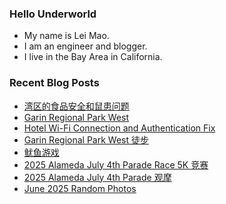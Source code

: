 ### Hello Underworld

- My name is Lei Mao.
- I am an engineer and blogger.
- I live in the Bay Area in California.


### Recent Blog Posts

<!-- BLOG-POST-LIST:START -->
- [湾区的食品安全和鼠患问题](https://leimao.github.io/essay/%E6%B9%BE%E5%8C%BA%E7%9A%84%E9%A3%9F%E5%93%81%E5%AE%89%E5%85%A8%E5%92%8C%E9%BC%A0%E6%82%A3%E9%97%AE%E9%A2%98/)
- [Garin Regional Park West](https://leimao.github.io/photography/Garin-Regional-Park-West/)
- [Hotel Wi-Fi Connection and Authentication Fix](https://leimao.github.io/blog/Fix-Hotel-Wi-Fi-Connection-Authentication/)
- [Garin Regional Park West 徒步](https://leimao.github.io/life/Garin-Regional-Park-West/)
- [鱿鱼游戏](https://leimao.github.io/essay/%E9%B1%BF%E9%B1%BC%E6%B8%B8%E6%88%8F-Squid-Game/)
- [2025 Alameda July 4th Parade Race 5K 竞赛](https://leimao.github.io/life/2025-Alameda-July-4th-Parade-Race-5K/)
- [2025 Alameda July 4th Parade 观摩](https://leimao.github.io/life/2025-Alameda-July-4th-Parade/)
- [June 2025 Random Photos](https://leimao.github.io/photography/2025-June-Random-Photos/)
<!-- BLOG-POST-LIST:END -->
